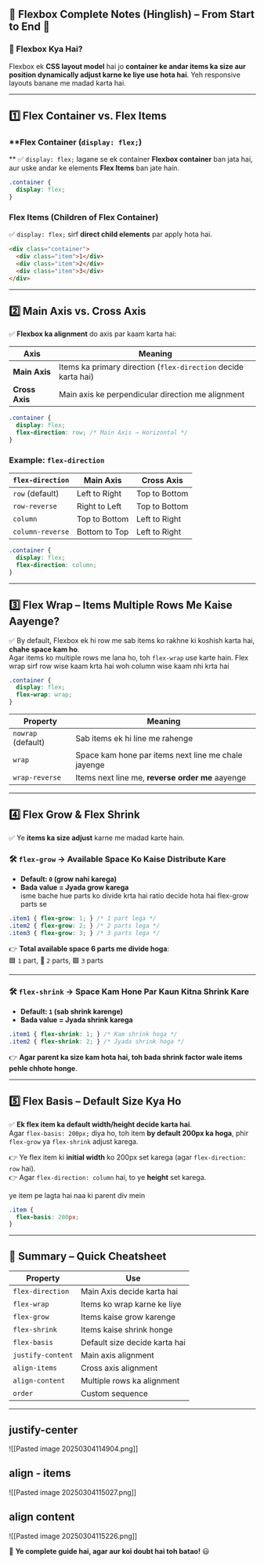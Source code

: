 ## 📌 **Flexbox Complete Notes (Hinglish) – From Start to End** 🚀  

### **🔹 Flexbox Kya Hai?**
Flexbox ek **CSS layout model** hai jo **container ke andar items ka size aur position dynamically adjust karne ke liye use hota hai**. Yeh responsive layouts banane me madad karta hai.

---

## **1️⃣ Flex Container vs. Flex Items**
### **Flex Container (`display: flex;`)
**
✅ `display: flex;` lagane se ek container **Flexbox container** ban jata hai, aur uske andar ke elements **Flex Items** ban jate hain.

```css
.container {
  display: flex;
}
```

### **Flex Items (Children of Flex Container)**
✅ `display: flex;` sirf **direct child elements** par apply hota hai.

```html
<div class="container">
  <div class="item">1</div>
  <div class="item">2</div>
  <div class="item">3</div>
</div>
```

---

## **2️⃣ Main Axis vs. Cross Axis**
✅ **Flexbox ka alignment** do axis par kaam karta hai:

| Axis | Meaning |
|------|---------|
| **Main Axis** | Items ka primary direction (`flex-direction` decide karta hai) |
| **Cross Axis** | Main axis ke perpendicular direction me alignment |

```css
.container {
  display: flex;
  flex-direction: row; /* Main Axis → Horizontal */
}
```

### **Example: `flex-direction`**
| `flex-direction` | Main Axis | Cross Axis |
|-----------------|-----------|------------|
| `row` (default) | Left to Right | Top to Bottom |
| `row-reverse` | Right to Left | Top to Bottom |
| `column` | Top to Bottom | Left to Right |
| `column-reverse` | Bottom to Top | Left to Right |

```css
.container {
  display: flex;
  flex-direction: column;
}
```

---

## **3️⃣ Flex Wrap – Items Multiple Rows Me Kaise Aayenge?**
✅ By default, Flexbox ek hi row me sab items ko rakhne ki koshish karta hai, **chahe space kam ho**.  
Agar items ko multiple rows me lana ho, toh `flex-wrap` use karte hain.
Flex wrap sirf row wise kaam krta hai woh column wise kaam nhi krta hai

```css
.container {
  display: flex;
  flex-wrap: wrap;
}
```

| Property           | Meaning                                             |
| ------------------ | --------------------------------------------------- |
| `nowrap` (default) | Sab items ek hi line me rahenge                     |
| `wrap`             | Space kam hone par items next line me chale jayenge |
| `wrap-reverse`     | Items next line me, **reverse order me** aayenge    |

---

## **4️⃣ Flex Grow & Flex Shrink**
✅ Ye **items ka size adjust** karne me madad karte hain.

### **🛠 `flex-grow` → Available Space Ko Kaise Distribute Kare**
- **Default: `0` (grow nahi karega)**
- **Bada value = Jyada grow karega**  
isme bache hue parts ko divide krta hai ratio decide hota hai flex-grow parts se
```css
.item1 { flex-grow: 1; } /* 1 part lega */
.item2 { flex-grow: 2; } /* 2 parts lega */
.item3 { flex-grow: 3; } /* 3 parts lega */
```

👉 **Total available space 6 parts me divide hoga**:  
🟦 `1` part, 🔵 `2` parts, 🟩 `3` parts

---

### **🛠 `flex-shrink` → Space Kam Hone Par Kaun Kitna Shrink Kare**
- **Default: `1` (sab shrink karenge)**
- **Bada value = Jyada shrink karega**

```css
.item1 { flex-shrink: 1; } /* Kam shrink hoga */
.item2 { flex-shrink: 2; } /* Jyada shrink hoga */
```

👉 **Agar parent ka size kam hota hai, toh bada shrink factor wale items pehle chhote honge**.

---

## **5️⃣ Flex Basis – Default Size Kya Ho**
✅ **Ek flex item ka default width/height decide karta hai**.  
Agar `flex-basis: 200px;` diya ho, toh item **by default 200px ka hoga**, phir `flex-grow` ya `flex-shrink` adjust karega.

👉 Ye flex item ki **initial width** ko 200px set karega (agar `flex-direction: row` hai).  
👉 Agar `flex-direction: column` hai, to ye **height** set karega.

ye item pe lagta hai naa ki parent div mein 
```css
.item {
  flex-basis: 200px;
}
```

---

## **📏 Summary – Quick Cheatsheet**
| Property          | Use                           |
| ----------------- | ----------------------------- |
| `flex-direction`  | Main Axis decide karta hai    |
| `flex-wrap`       | Items ko wrap karne ke liye   |
| `flex-grow`       | Items kaise grow karenge      |
| `flex-shrink`     | Items kaise shrink honge      |
| `flex-basis`      | Default size decide karta hai |
| `justify-content` | Main axis alignment           |
| `align-items`     | Cross axis alignment          |
| `align-content`   | Multiple rows ka alignment    |
| `order`           | Custom sequence               |

---
## justify-center

![[Pasted image 20250304114904.png]]

## align - items

![[Pasted image 20250304115027.png]]

## align content
![[Pasted image 20250304115226.png]]

🚀 **Ye complete guide hai, agar aur koi doubt hai toh batao!** 😃
